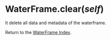 # WaterFrame.clear(*self*)

It delete all data and metadata of the waterframe.

Return to the [WaterFrame Index](index_waterframe.md).
